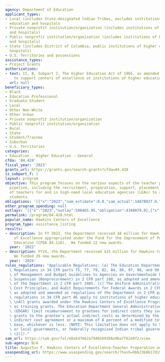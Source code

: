 ```yaml
---
agency: Department of Education
applicant_types:
- Local (includes State-designated lndian Tribes, excludes institutions of higher
  education and hospitals
- Private nonprofit institution/organization (includes institutions of higher education
  and hospitals)
- Public nonprofit institution/organization (includes institutions of higher education
  and hospitals)
- State (includes District of Columbia, public institutions of higher education and
  hospitals)
- U.S. Territories and possessions
assistance_types:
- Project Grants
authorizations:
- text: II, B, Subpart 2, The Higher Education Act of 1965, as amended (HEA) is designed
    to support centers of excellence at institutions of higher education (IHEs).
  url: null
beneficiary_types:
- Black
- Education Professional
- Graduate Student
- Local
- Other Non-White
- Other Urban
- Private nonprofit institution/organization
- Public nonprofit institution/organization
- Rural
- State
- Student/Trainee
- Suburban
- U.S. Territories
categories:
- Education - Higher Education - General
cfda: '84.428'
fiscal_year: '2023'
grants_url: https://grants.gov/search-grants?cfda=84.428
is_subpart_f: 1
layout: program
objective: This program focuses on the various aspects of the teacher preparation
  pipeline, including the recruitment, preparation, support, placement, and retention
  of teachers for and in high-need local education agencies (LEAs) to support underserved
  students.
obligations: '[{"x":"2023","sam_estimate":0.0,"sam_actual":14870837.0,"usa_spending_actual":4348879.0},{"x":"2024","sam_estimate":0.0,"sam_actual":14806061.0,"usa_spending_actual":14806061.0},{"x":"2025","sam_estimate":0.0,"sam_actual":14925000.0,"usa_spending_actual":0.0}]'
other_program_spending: null
outlays: '[{"x":"2023","outlay":596465.95,"obligation":4348879.0},{"x":"2024","outlay":0.0,"obligation":14806061.0},{"x":"2025","outlay":0.0,"obligation":0.0}]'
permalink: /program/84.428.html
popular_name: Hawkins Centers of Excellence
program_type: assistance_listing
results:
- description: In FY 2022, the Department received $8 million for Hawkins Centers
    of Excellence appropriated under the Fund for the Improvement of Postsecondary
    Education (CFDA 84.116).  We funded 12 new awards.
  year: '2022'
- description: FY24, the Department received $15 million for Hawkins Centers of Excellence.
    We funded 26 new awards.
  year: '2024'
rules_regulations: "Applicable Regulations: (a) The Education Department General Administrative\
  \ Regulations in 34 CFR parts 75, 77, 79, 82, 84, 86, 97, 98, and 99. (b) The Office\
  \ of Management and Budget Guidelines to Agencies on Governmentwide Debarment and\
  \ Suspension (Nonprocurement) in 2 CFR part 180, as adopted and amended as regulations\
  \ of the Department in 2 CFR part 3485. (c) The Uniform Administrative Requirements,\
  \ Cost Principles, and Audit Requirements for Federal Awards in 2 CFR part 200,\
  \ as adopted and amended as regulations of the Department in 2 CFR part 3474. The\
  \ regulations in 34 CFR part 86 apply to institutions of higher education only.\
  \ \nAll grants awarded under the Hawkins Centers of Excellence Program are designated\
  \ as training grants. The Education Department General Administrative Regulations\
  \ (EDGAR) limit reimbursement to grantees for indirect costs they incur under training\
  \ grants to the grantee’s actual indirect costs as determined by the grantee’s negotiated\
  \ indirect cost agreement or a maximum of 8 percent of a modified total direct cost\
  \ base, whichever is less. (NOTE: This limitation does not apply to State agencies,\
  \ or local governments, or federally recognized Indian tribal governments. [§75.562(c)\
  \ (2)])."
sam_url: https://sam.gov/fal/e8a547662a79401693b6a96a7f62e0f2/view
sub-agency: N/A
title: Augustus F. Hawkins Centers of Excellence—Teacher Preparation and Development
usaspending_url: https://www.usaspending.gov/search/?hash=9b623b8617d199893827ff7a6798338d
---
```

